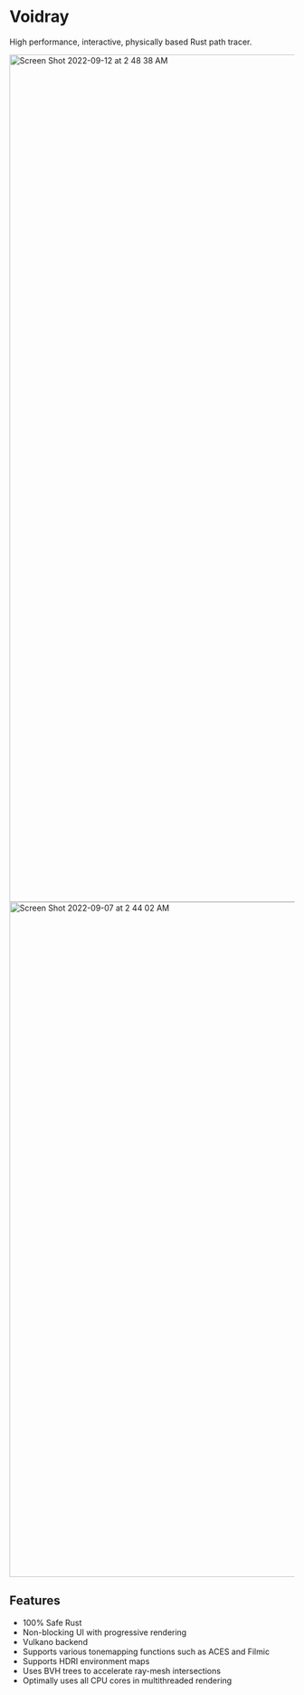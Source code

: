 # Voidray

High performance, interactive, physically based Rust path tracer.

<img width="1495" alt="Screen Shot 2022-09-12 at 2 48 38 AM" src="https://user-images.githubusercontent.com/13054020/189590689-e3983a4a-fb25-451a-bcd8-ef69614706da.png">
<img width="1191" alt="Screen Shot 2022-09-07 at 2 44 02 AM" src="https://user-images.githubusercontent.com/13054020/190555622-db5b125c-0ec0-4493-912e-03ca986a8314.png">


## Features

- 100% Safe Rust
- Non-blocking UI with progressive rendering
- Vulkano backend
- Supports various tonemapping functions such as ACES and Filmic
- Supports HDRI environment maps
- Uses BVH trees to accelerate ray-mesh intersections
- Optimally uses all CPU cores in multithreaded rendering
